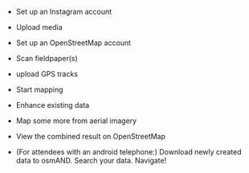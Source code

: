 - Set up an Instagram account
- Upload media

- Set up an OpenStreetMap account
- Scan fieldpaper(s)
- upload GPS tracks
- Start mapping
- Enhance existing data
- Map some more from aerial imagery

- View the combined result on OpenStreetMap
- (For attendees with an android telephone:) Download newly created data to osmAND. Search your data. Navigate!
